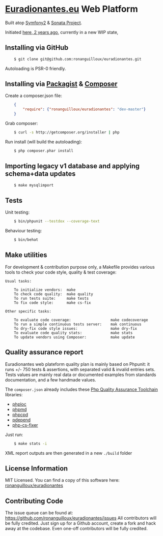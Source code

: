 # [Euradionantes.eu](http://www.euradionantes.eu) Web Platform


Built atop [Symfony2](http://symfony.com) & [Sonata Project](http://sonata-project.org).

Initiated [here, 2 years ago](https://github.com/DILL44/euradio), currently in a new WIP state,

## Installing via GitHub

```bash
    $ git clone git@github.com:ronanguilloux/euradionantes.git
```

Autoloading is PSR-0 friendly.


## Installing via [Packagist](https://packagist.org/packages/ronanguilloux/euradionantes) & [Composer](http://getcomposer.org/doc/00-intro.md)

Create a composer.json file:

```json
    {
        "require": {"ronanguilloux/euradionantes": "dev-master"}
    }
```

Grab composer:

```bash
    $ curl -s http://getcomposer.org/installer | php
```

Run install (will build the autoloading):

```bash
    $ php composer.phar install
```


## Importing legacy v1 database and applying schema+data updates

```bash
    $ make mysqlimport
```

## Tests

Unit testing:

```bash
    $ bin/phpunit --testdox --coverage-text
```

Behaviour testing:

```bash
    $ bin/behat
```

Make utilities
--------------

For development & contribution purpose only,
a Makefile provides various tools to check your code style, quality & test coverage:

```
Usual tasks:

	To initialize vendors:  make
	To check code quality:	make quality
	To run tests suite:	    make tests
	To fix code style:	    make cs-fix

Other specific tasks:

	To evaluate code coverage:			        make codecoverage
	To run a simple continuous tests server:	mak continuous
	To dry-fix code style issues:			    make dry-fix
	To evaluate code quality stats:			    make stats
	To update vendors using Composer:		    make update
```

Quality assurance report
------------------------

Euradionantes web plateform quality plan is mainly based on Phpunit: it runs +/- 750 tests & assertions,
with separated valid & invalid entries sets.
Tests values are mainly real data or documented examples
from standards documentation, and a few handmade values.

The `composer.json` already includes these  [Php Quality Assurance Toolchain](http://phpqatools.org) libraries:

* [phploc](https://github.com/sebastianbergmann/phploc)
* [phpmd](https://github.com/phpmd/phpmd)
* [phpcpd](https://github.com/sebastianbergmann/phpcpd)
* [pdepend](https://github.com/pdepend/pdepend)
* [php-cs-fixer](https://github.com/fabpot/PHP-CS-Fixer)

Just run:

```bash
    $ make stats -i
```

XML report outputs are then generated in a new `./build` folder

License Information
-------------------

MIT Licensed. You can find a copy of this software here: [ronanguilloux/euradionantes](https://github.com/ronanguilloux/euradionantes)


Contributing Code
-----------------

The issue queue can be found at: https://github.com/ronanguilloux/euradionantes/issues
All contributors will be fully credited. Just sign up for a Github account, create a fork and hack away at the codebase.
Even one-off contributors will be fully credited.


